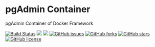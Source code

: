# pgAdmin Container
pgAdmin Container of Docker Framework

[![Build Status](https://travis-ci.org/dockerframework/pgadmin.svg?branch=master)](https://travis-ci.org/dockerframework/pgadmin) [![](https://images.microbadger.com/badges/image/dockerframework/pgadmin:4.29.svg)](https://microbadger.com/images/dockerframework/pgadmin:4.29 "Layers") [![](https://images.microbadger.com/badges/version/dockerframework/pgadmin:4.29.svg)](https://microbadger.com/images/dockerframework/pgadmin:4.29 "Version") [![GitHub issues](https://img.shields.io/github/issues/dockerframework/pgadmin.svg)](https://github.com/dockerframework/pgadmin/issues) [![GitHub forks](https://img.shields.io/github/forks/dockerframework/pgadmin.svg)](https://github.com/dockerframework/pgadmin/network) [![GitHub stars](https://img.shields.io/github/stars/dockerframework/pgadmin.svg)](https://github.com/dockerframework/pgadmin/stargazers) [![GitHub license](https://img.shields.io/badge/license-MIT-blue.svg)](https://raw.githubusercontent.com/dockerframework/pgadmin/master/LICENSE)
